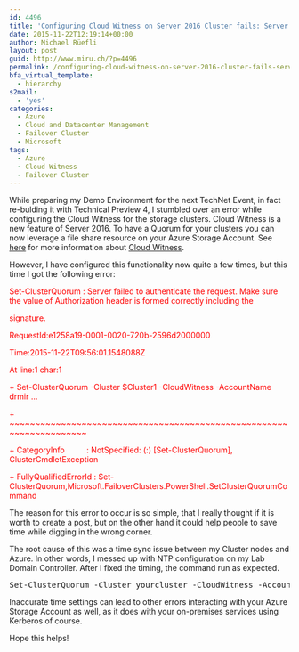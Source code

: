 ```yaml
---
id: 4496
title: 'Configuring Cloud Witness on Server 2016 Cluster fails: Server failed to authenticate the request'
date: 2015-11-22T12:19:14+00:00
author: Michael Rüefli
layout: post
guid: http://www.miru.ch/?p=4496
permalink: /configuring-cloud-witness-on-server-2016-cluster-fails-server-failed-to-authenticate-the-request/
bfa_virtual_template:
  - hierarchy
s2mail:
  - 'yes'
categories:
  - Azure
  - Cloud and Datacenter Management
  - Failover Cluster
  - Microsoft
tags:
  - Azure
  - Cloud Witness
  - Failover Cluster
---
```

While preparing my Demo Environment for the next TechNet Event, in fact re-bulding it with Technical Preview 4, I stumbled over an error while configuring the Cloud Witness for the storage clusters. Cloud Witness is a new feature of Server 2016. To have a Quorum for your clusters you can now leverage a file share resource on your Azure Storage Account. See <a href="http://blogs.msdn.com/b/clustering/archive/2014/11/14/10572766.aspx" target="_blank">here</a> for more information about <a href="http://blogs.msdn.com/b/clustering/archive/2014/11/14/10572766.aspx" target="_blank">Cloud Witness</a>.

However, I have configured this functionality now quite a few times, but this time I got the following error:

<span style="color: #ff0000;">Set-ClusterQuorum : Server failed to authenticate the request. Make sure the value of Authorization header is formed correctly including the</span>
  
 <span style="color: #ff0000;">signature.</span>
  
 <span style="color: #ff0000;">RequestId:e1258a19-0001-0020-720b-2596d2000000</span>
  
 <span style="color: #ff0000;">Time:2015-11-22T09:56:01.1548088Z</span>
  
 <span style="color: #ff0000;">At line:1 char:1</span>
  
 <span style="color: #ff0000;">+ Set-ClusterQuorum -Cluster $Cluster1 -CloudWitness -AccountName drmir &#8230;</span>
  
 <span style="color: #ff0000;">+ ~~~~~~~~~~~~~~~~~~~~~~~~~~~~~~~~~~~~~~~~~~~~~~~~~~~~~~~~~~~~~~~~~~~~~</span>
  
 <span style="color: #ff0000;">+ CategoryInfo          : NotSpecified: (:) [Set-ClusterQuorum], ClusterCmdletException</span>
  
 <span style="color: #ff0000;">+ FullyQualifiedErrorId : Set-ClusterQuorum,Microsoft.FailoverClusters.PowerShell.SetClusterQuorumCommand</span>

The reason for this error to occur is so simple, that I really thought if it is worth to create a post, but on the other hand it could help people to save time while digging in the wrong corner.

The root cause of this was a time sync issue between my Cluster nodes and Azure. In other words, I messed up with NTP configuration on my Lab Domain Controller. After I fixed the timing, the command run as expected.

<pre>Set-ClusterQuorum -Cluster yourcluster -CloudWitness -AccountName yourstorageaccount -AccessKey YouWontgetmyKeyHereofCourse:-)=='</pre>

Inaccurate time settings can lead to other errors interacting with your Azure Storage Account as well, as it does with your on-premises services using Kerberos of course.

Hope this helps!

&nbsp;